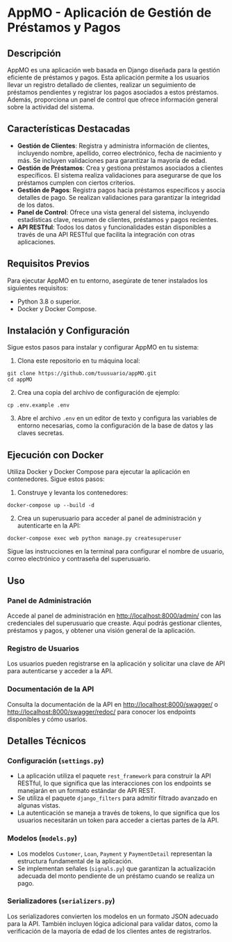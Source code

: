 
# AppMO - Aplicación de Gestión de Préstamos y Pagos

## Descripción

AppMO es una aplicación web basada en Django diseñada para la gestión eficiente de préstamos y pagos. Esta aplicación permite a los usuarios llevar un registro detallado de clientes, realizar un seguimiento de préstamos pendientes y registrar los pagos asociados a estos préstamos. Además, proporciona un panel de control que ofrece información general sobre la actividad del sistema.

## Características Destacadas

- **Gestión de Clientes**: Registra y administra información de clientes, incluyendo nombre, apellido, correo electrónico, fecha de nacimiento y más. Se incluyen validaciones para garantizar la mayoría de edad.
- **Gestión de Préstamos**: Crea y gestiona préstamos asociados a clientes específicos. El sistema realiza validaciones para asegurarse de que los préstamos cumplen con ciertos criterios.
- **Gestión de Pagos**: Registra pagos hacia préstamos específicos y asocia detalles de pago. Se realizan validaciones para garantizar la integridad de los datos.
- **Panel de Control**: Ofrece una vista general del sistema, incluyendo estadísticas clave, resumen de clientes, préstamos y pagos recientes.
- **API RESTful**: Todos los datos y funcionalidades están disponibles a través de una API RESTful que facilita la integración con otras aplicaciones.

## Requisitos Previos

Para ejecutar AppMO en tu entorno, asegúrate de tener instalados los siguientes requisitos:

- Python 3.8 o superior.
- Docker y Docker Compose.

## Instalación y Configuración

Sigue estos pasos para instalar y configurar AppMO en tu sistema:

1. Clona este repositorio en tu máquina local:
```
git clone https://github.com/tuusuario/appMO.git
cd appMO
```
2. Crea una copia del archivo de configuración de ejemplo:
```
cp .env.example .env
```
3. Abre el archivo `.env` en un editor de texto y configura las variables de entorno necesarias, como la configuración de la base de datos y las claves secretas.

## Ejecución con Docker

Utiliza Docker y Docker Compose para ejecutar la aplicación en contenedores. Sigue estos pasos:

1. Construye y levanta los contenedores:
```
docker-compose up --build -d
```
2. Crea un superusuario para acceder al panel de administración y autenticarte en la API:
```
docker-compose exec web python manage.py createsuperuser
```
Sigue las instrucciones en la terminal para configurar el nombre de usuario, correo electrónico y contraseña del superusuario.

## Uso

### Panel de Administración

Accede al panel de administración en [http://localhost:8000/admin/](http://localhost:8000/admin/) con las credenciales del superusuario que creaste. Aquí podrás gestionar clientes, préstamos y pagos, y obtener una visión general de la aplicación.

### Registro de Usuarios

Los usuarios pueden registrarse en la aplicación y solicitar una clave de API para autenticarse y acceder a la API.

### Documentación de la API

Consulta la documentación de la API en [http://localhost:8000/swagger/](http://localhost:8000/swagger/) o [http://localhost:8000/swagger/redoc/](http://localhost:8000/swagger/redoc/) para conocer los endpoints disponibles y cómo usarlos.

## Detalles Técnicos

### Configuración (`settings.py`)

- La aplicación utiliza el paquete `rest_framework` para construir la API RESTful, lo que significa que las interacciones con los endpoints se manejarán en un formato estándar de API REST.
- Se utiliza el paquete `django_filters` para admitir filtrado avanzado en algunas vistas.
- La autenticación se maneja a través de tokens, lo que significa que los usuarios necesitarán un token para acceder a ciertas partes de la API.

### Modelos (`models.py`)

- Los modelos `Customer`, `Loan`, `Payment` y `PaymentDetail` representan la estructura fundamental de la aplicación.
- Se implementan señales (`signals.py`) que garantizan la actualización adecuada del monto pendiente de un préstamo cuando se realiza un pago.

### Serializadores (`serializers.py`)

Los serializadores convierten los modelos en un formato JSON adecuado para la API. También incluyen lógica adicional para validar datos, como la verificación de la mayoría de edad de los clientes antes de registrarlos.
```
